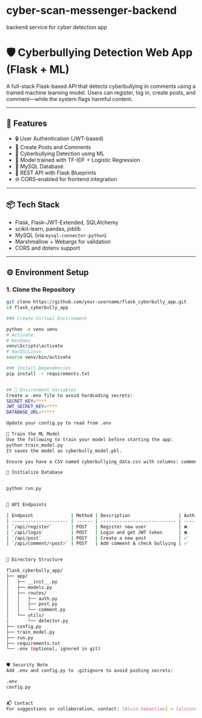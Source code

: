 # cyber-scan-messenger-backend
backend service for cyber detection app

# 🛡️ Cyberbullying Detection Web App (Flask + ML)

A full-stack Flask-based API that detects cyberbullying in comments using a trained machine learning model. Users can register, log in, create posts, and comment—while the system flags harmful content.

---

## 🚀 Features

- 🔒 User Authentication (JWT-based)
- 📝 Create Posts and Comments
- 🤖 Cyberbullying Detection using ML
- 🧠 Model trained with TF-IDF + Logistic Regression
- 🔗 MySQL Database
- 🔄 REST API with Flask Blueprints
- 🌐 CORS-enabled for frontend integration

---

## 📦 Tech Stack

- Flask, Flask-JWT-Extended, SQLAlchemy
- scikit-learn, pandas, joblib
- MySQL (via `mysql-connector-python`)
- Marshmallow + Webargs for validation
- CORS and dotenv support

---

## ⚙️ Environment Setup

### 1. Clone the Repository

```bash
git clone https://github.com/your-username/flask_cyberbully_app.git
cd flask_cyberbully_app

### Create Virtual Environment

python -m venv venv
# Activate:
# Windows
venv\Scripts\activate
# macOS/Linux
source venv/bin/activate

### Install Dependencies
pip install -r requirements.txt


## 🔐 Environment Variables
Create a .env file to avoid hardcoding secrets:
SECRET_KEY=****
JWT_SECRET_KEY=****
DATABASE_URL=*****

Update your config.py to read from .env

🧠 Train the ML Model
Use the following to train your model before starting the app:
python train_model.py
It saves the model as cyberbully_model.pkl.

Ensure you have a CSV named cyberbullying_data.csv with columns: comment, bullying.

🧪 Initialize Database


python run.py


🧰 API Endpoints

| Endpoint              | Method | Description                  | Auth |
| --------------------- | ------ | ---------------------------- | ---- |
| `/api/register`       | POST   | Register new user            | ❌    |
| `/api/login`          | POST   | Login and get JWT token      | ❌    |
| `/api/post`           | POST   | Create a new post            | ✅    |
| `/api/comment/<post>` | POST   | Add comment & check bullying | ✅    |


📁 Directory Structure

flask_cyberbully_app/
├── app/
│   ├── __init__.py
│   ├── models.py
│   ├── routes/
│   │   ├── auth.py
│   │   ├── post.py
│   │   └── comment.py
│   └── utils/
│       └── detector.py
├── config.py
├── train_model.py
├── run.py
├── requirements.txt
└── .env (optional, ignored in git)


🛡️ Security Note
Add .env and config.py to .gitignore to avoid pushing secrets:

.env
config.py


📬 Contact
For suggestions or collaboration, contact: [Alvin.Sebastian] – [alvinsebastian779@gmail.com]


